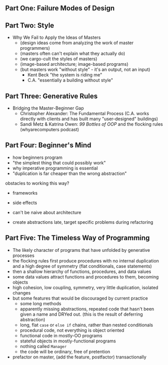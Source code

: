 ## Part One: Failure Modes of Design

## Part Two: Style

- Why We Fail to Apply the Ideas of Masters
  - (design ideas come from analyzing the work of master programmers)
  - (masters often can't explain what they actually do)
  - (we cargo-cult the styles of masters)
  - (image-based architecture; image-based programs)
  - (but masters work "without style" - it's an output, not an input)
    - Kent Beck "the system is riding me"
    - C.A. "essentially a building without style"

## Part Three: Generative Rules

- Bridging the Master-Beginner Gap
  - Christopher Alexander: The Fundamental Process
    (C.A. works directly with clients and has built many "user-designed" buildings)
  - Sandi Metz & Katrina Owen: _99 Bottles of OOP_ and the flocking rules
    (whyarecomputers podcast)

## Part Four: Beginner's Mind

- how beginners program
- "the simplest thing that could possibly work"
- why imperative programming is essential
- "duplication is far cheaper than the wrong abstraction"

obstacles to working this way?

- frameworks
- side effects
- can't be naive about architecture

- create abstractions late, target specific problems during refactoring

## Part Five: The Timeless Way of Programming

- The likely character of programs that have unfolded by generative processes
- the flocking rules first produce procedures with no internal duplication and
  a high degree of symmetry (flat conditionals, case statements)
- then a shallow hierarchy of functions, procedures, and data values
- some data values attract functions and procedures to them, becoming objects
- high cohesion, low coupling, symmetry, very little duplication, isolated changes
- but some features that would be discouraged by current practice
  - some long methods
  - apparently missing abstractions, repeated code that hasn't been given a name
    and DRYed out. (this is the result of deferring abstraction)
  - long, flat `case` or `else if` chains, rather than nested conditionals
  - procedural code, not everything is object oriented
  - functional code in mostly-OO programs
  - stateful objects in mostly-functional programs
  - nothing called `Manager`
  - the code will be ordinary, free of pretention
- prefactor on master, (add the feature, postfactor) transactionally
